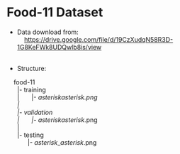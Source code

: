 # Food-11 Dataset

* Data download from:<br>
        &nbsp; &nbsp;  https://drive.google.com/file/d/19CzXudqN58R3D-1G8KeFWk8UDQwlb8is/view <br><br>

* Structure:

&nbsp; &nbsp; food-11<br>
&nbsp; &nbsp; &nbsp;   |- training<br>
&nbsp; &nbsp; &nbsp;   | &nbsp; &nbsp; &nbsp; |- <em>asterisk</em>_<em>asterisk</em>.png<br>
&nbsp; &nbsp; &nbsp;   |<br>
&nbsp; &nbsp; &nbsp;   |- validation<br>
&nbsp; &nbsp; &nbsp;   | &nbsp; &nbsp; &nbsp; |- <em>asterisk</em>_<em>asterisk</em>.png<br>
&nbsp; &nbsp; &nbsp;   |<br>
&nbsp; &nbsp; &nbsp;   |- testing<br>
&nbsp; &nbsp; &nbsp;     &nbsp; &nbsp; &nbsp; |- <em>asterisk</em>_<em>asterisk</em>.png<br>
